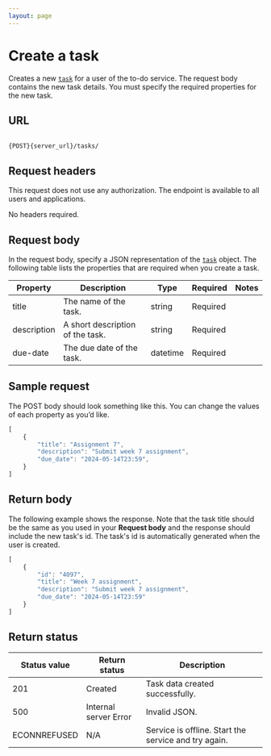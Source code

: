 ```yaml
---
layout: page
---
```


# Create a task

Creates a new [`task`](task) for a user of the to-do service.
The request body contains the new task details. 
You must specify the required properties for the new task. 

## URL

```shell

{POST}{server_url}/tasks/
```

## Request headers

This request does not use any authorization. The endpoint is available to all users and applications.

No headers required.

## Request body

In the request body, specify a JSON representation of the [`task`](task) object. The following table lists the properties that are required when you create a task. 

| Property | Description | Type | Required | Notes |
| -------------- | ------ | ------------ |------------ |------------ |
| title| The name of the task.| string | Required |   |
| description | A short description of the task. | string | Required |  |
| due-date | The due date of the task. | datetime | Required |  |


## Sample request

The POST body should look something like this. You can change the values of each property as you’d like.

```js
[
    {
        "title": "Assignment 7",
        "description": "Submit week 7 assignment",
        "due_date": "2024-05-14T23:59",
    }
]
```

## Return body
The following example shows the response. Note that the task title should be the same as you used in your **Request body** and the response should include the new task's id. The task's id is automatically generated when the user is created.

```js
[
    {
        "id": "4097",
        "title": "Week 7 assignment",
        "description": "Submit week 7 assignment",
        "due_date": "2024-05-14T23:59"
    }
]
```

## Return status

| Status value | Return status | Description |
| ------------- | ----------- | ----------- |
| 201 | Created | Task data created successfully. |
| 500 | Internal server Error | Invalid JSON. |
| ECONNREFUSED | N/A | Service is offline. Start the service and try again. |